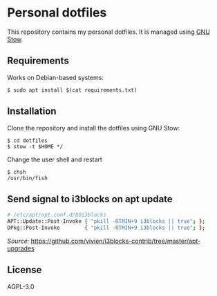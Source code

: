 # Personal dotfiles

This repository contains my personal dotfiles. It is managed using
[GNU Stow](https://www.gnu.org/software/stow/).

## Requirements

Works on Debian-based systems:

```console
$ sudo apt install $(cat requirements.txt)
```

## Installation

Clone the repository and install the dotfiles using GNU Stow:

```console
$ cd dotfiles
$ stow -t $HOME */
```

Change the user shell and restart

```console
$ chsh
/usr/bin/fish
```

## Send signal to i3blocks on apt update

```sh
# /etc/apt/apt.conf.d/80i3blocks
APT::Update::Post-Invoke { "pkill -RTMIN+9 i3blocks || true"; };
DPkg::Post-Invoke        { "pkill -RTMIN+9 i3blocks || true"; };
```

_Source:_ <https://github.com/vivien/i3blocks-contrib/tree/master/apt-upgrades>

## License

AGPL-3.0

